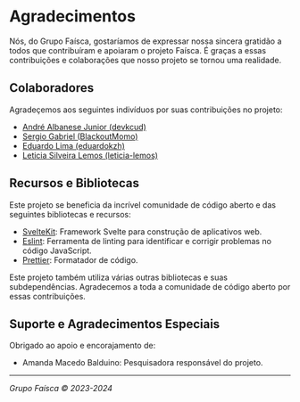 # Agradecimentos

Nós, do Grupo Faísca, gostaríamos de expressar nossa sincera gratidão a todos que contribuíram e apoiaram o projeto Faísca. É graças a essas contribuições e colaborações que nosso projeto se tornou uma realidade.

## Colaboradores

Agradeçemos aos seguintes indivíduos por suas contribuições no projeto:

- [André Albanese Junior (devkcud)](https://github.com/devkcud)
- [Sergio Gabriel (BlackoutMomo)](https://github.com/BlackoutMomo)
- [Eduardo Lima (eduardokzh)](https://github.com/eduardokzh)
- [Leticia Silveira Lemos (leticia-lemos)](https://github.com/leticia-lemos)

## Recursos e Bibliotecas

Este projeto se beneficia da incrível comunidade de código aberto e das seguintes bibliotecas e recursos:

- [SvelteKit](https://kit.svelte.dev/): Framework Svelte para construção de aplicativos web.
- [Eslint](https://eslint.org): Ferramenta de linting para identificar e corrigir problemas no código JavaScript.
- [Prettier](https://prettier.io/): Formatador de código.

Este projeto também utiliza várias outras bibliotecas e suas subdependências. Agradecemos a toda a comunidade de código aberto por essas contribuições.

## Suporte e Agradecimentos Especiais

Obrigado ao apoio e encorajamento de:

- Amanda Macedo Balduino: Pesquisadora responsável do projeto.

---

_Grupo Faísca &copy; 2023-2024_

